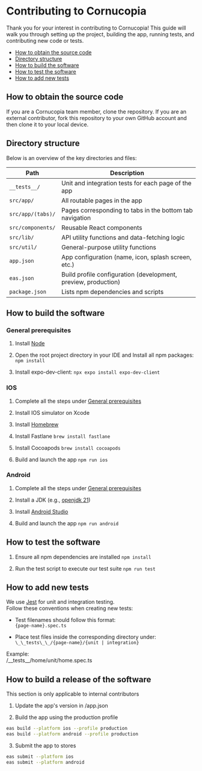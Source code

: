 # Contributing to Cornucopia

Thank you for your interest in contributing to Cornucopia!
This guide will walk you through setting up the project, building the app, running tests, and contributing new code or tests.

- [How to obtain the source code](#how-to-obtain-the-source-code)
- [Directory structure](#directory-structure)
- [How to build the software](#how-to-build-the-software)
- [How to test the software](#how-to-test-the-software)
- [How to add new tests](#how-to-add-new-tests)

## How to obtain the source code

If you are a Cornucopia team member, clone the repository. If you are an external contributor, fork this repository to your own GitHub account and then clone it to your local device.

## Directory structure

Below is an overview of the key directories and files:

| Path              | Description                                                    |
| ----------------- | -------------------------------------------------------------- |
| `__tests__/`      | Unit and integration tests for each page of the app            |
| `src/app/`        | All routable pages in the app                                  |
| `src/app/(tabs)/` | Pages corresponding to tabs in the bottom tab navigation       |
| `src/components/` | Reusable React components                                      |
| `src/lib/`        | API utility functions and data-fetching logic                  |
| `src/util/`       | General-purpose utility functions                              |
| `app.json`        | App configuration (name, icon, splash screen, etc.)            |
| `eas.json`        | Build profile configuration (development, preview, production) |
| `package.json`    | Lists npm dependencies and scripts                             |

## How to build the software

### General prerequisites

1. Install [Node](https://nodejs.org/en/download)

2. Open the root project directory in your IDE and Install all npm packages:
   `npm install`

3. Install expo-dev-client:
   `npx expo install expo-dev-client`

### IOS

1. Complete all the steps under [General prerequisites](#general-prerequisites)

2. Install IOS simulator on Xcode

3. Install [Homebrew](https://brew.sh/)

4. Install Fastlane
   `brew install fastlane`

5. Install Cocoapods
   `brew install cocoapods`

6. Build and launch the app
   `npm run ios`

### Android

1. Complete all the steps under [General prerequisites](#general-prerequisites)

2. Install a JDK (e.g., [openjdk 21](https://openjdk.org/install/))

3. Install [Android Studio](https://developer.android.com/studio)

4. Build and launch the app
   `npm run android`

## How to test the software

1. Ensure all npm dependencies are installed
   `npm install`

2. Run the test script to execute our test suite
   `npm run test`

## How to add new tests

We use [Jest](https://jestjs.io/) for unit and integration testing.  
Follow these conventions when creating new tests:

- Test filenames should follow this format:  
   `{page-name}.spec.ts`

- Place test files inside the corresponding directory under:  
   `\_\_tests\_\_/{page-name}/{unit | integration}`

Example:  
/\_\_tests\_\_/home/unit/home.spec.ts

## How to build a release of the software

This section is only applicable to internal contributors

1. Update the app's version in /app.json

2. Build the app using the production profile

```sh
eas build --platform ios --profile production
eas build --platform android --profile production
```

3. Submit the app to stores

```sh
eas submit --platform ios
eas submit --platform android
```
